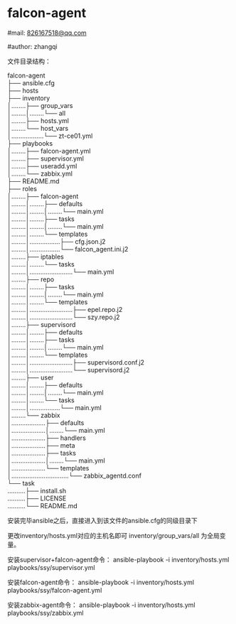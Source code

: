 # falcon-agent

#mail: 826167518@qq.com

#author: zhangqi

文件目录结构：

falcon-agent <br />
├── ansible.cfg <br />
├── hosts<br />
├── inventory<br />
│........├── group_vars<br />
│........│........└── all<br />
│........├── hosts.yml<br />
│........└── host_vars<br />
│..................└── zt-ce01.yml<br />
├── playbooks<br />
│........├── falcon-agent.yml<br />
│........├── supervisor.yml<br />
│........├── useradd.yml<br />
│........└── zabbix.yml<br />
├── README.md<br />
├── roles<br />
│........├── falcon-agent<br />
│........│........├── defaults<br />
│........│........│........└── main.yml<br />
│........│........├── tasks<br />
│........│........│........└── main.yml<br />
│........│........└── templates<br />
│........│.................├── cfg.json.j2<br />
│........│.................└── falcon_agent.ini.j2<br />
│........├── iptables<br />
│........│........└── tasks<br />
│........│........................└── main.yml<br />
│........├── repo<br />
│........│........├── tasks<br />
│........│........│........└── main.yml<br />
│........│........└── templates<br />
│........│........................├── epel.repo.j2<br />
│........│........................└── szy.repo.j2<br />
│........├── supervisord<br />
│........│........├── defaults<br />
│........│........├── tasks<br />
│........│........│........└── main.yml<br />
│........│........└── templates<br />
│........│........................├── supervisord.conf.j2<br />
│........│........................└── supervisord.j2<br />
│........├── user<br />
│........│........├── defaults<br />
│........│........│........└── main.yml<br />
│........│........└── tasks<br />
│........│.................└── main.yml<br />
│........└── zabbix<br />
│...................├── defaults<br />
│...................│........└── main.yml<br />
│...................├── handlers<br />
│...................├── meta<br />
│...................├── tasks<br />
│...................│........└── main.yml<br />
│...................└── templates<br />
│................................└── zabbix_agentd.conf<br />
└── task<br />
..........├── install.sh<br />
..........├── LICENSE<br />
..........└── README.md<br />


安装完毕ansible之后，直接进入到该文件的ansible.cfg的同级目录下

更改inventory/hosts.yml对应的主机名即可
inventory/group_vars/all 为全局变量。

安装supervisor+falcon-agent命令：
ansible-playbook -i inventory/hosts.yml playbooks/ssy/supervisor.yml 

安装falcon-agent命令：
ansible-playbook -i inventory/hosts.yml playbooks/ssy/falcon-agent.yml

安装zabbix-agent命令：
ansible-playbook -i inventory/hosts.yml playbooks/ssy/zabbix.yml
